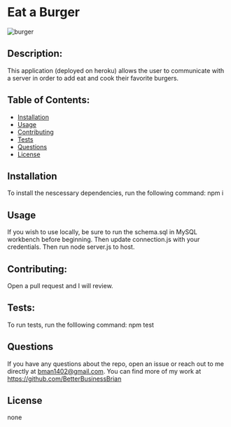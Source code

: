 # Eat a Burger

![burger](https://user-images.githubusercontent.com/69867441/101193535-b483e080-362a-11eb-971f-f11e9f017117.gif)

## Description:
This application (deployed on heroku) allows the user to communicate with a server in order to add eat and cook their favorite burgers.
  
## Table of Contents:
* [Installation](#installation)
* [Usage](#usage)
* [Contributing](#contributing)
* [Tests](#tests)
* [Questions](#questions) 
* [License](#license)
  
## Installation
  
To install the nescessary dependencies, run the following command: npm i
  
## Usage
If you wish to use locally, be sure to run the schema.sql in MySQL workbench before beginning. Then update connection.js with your credentials. Then run node server.js to host.
  
## Contributing:
Open a pull request and I will review.
  
## Tests:
To run tests, run the folllowing command: npm test
  
## Questions
If you have any questions about the repo, open an issue or reach out to me directly at bman1402@gmail.com. You can find more of my work at https://github.com/BetterBusinessBrian

## License
none
